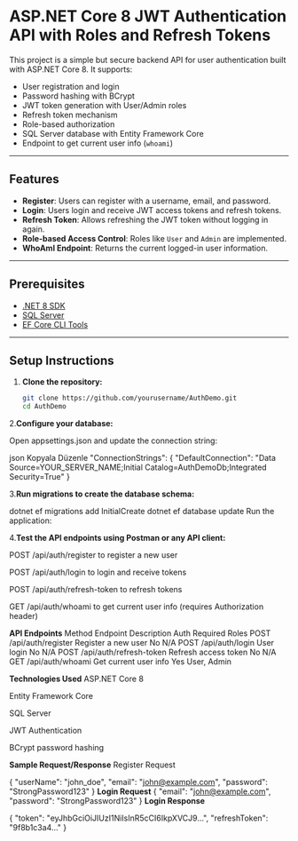 # ASP.NET Core 8 JWT Authentication API with Roles and Refresh Tokens

This project is a simple but secure backend API for user authentication built with ASP.NET Core 8. It supports:

- User registration and login
- Password hashing with BCrypt
- JWT token generation with User/Admin roles
- Refresh token mechanism
- Role-based authorization
- SQL Server database with Entity Framework Core
- Endpoint to get current user info (`whoami`)

---

## Features

- **Register**: Users can register with a username, email, and password.
- **Login**: Users login and receive JWT access tokens and refresh tokens.
- **Refresh Token**: Allows refreshing the JWT token without logging in again.
- **Role-based Access Control**: Roles like `User` and `Admin` are implemented.
- **WhoAmI Endpoint**: Returns the current logged-in user information.
  
---

## Prerequisites

- [.NET 8 SDK](https://dotnet.microsoft.com/en-us/download/dotnet/8.0)
- [SQL Server](https://www.microsoft.com/en-us/sql-server/sql-server-downloads)
- [EF Core CLI Tools](https://learn.microsoft.com/en-us/ef/core/cli/dotnet)

---

## Setup Instructions

1. **Clone the repository:**

   ```bash
   git clone https://github.com/yourusername/AuthDemo.git
   cd AuthDemo
2.**Configure your database:**

Open appsettings.json and update the connection string:

json
Kopyala
Düzenle
"ConnectionStrings": {
  "DefaultConnection": "Data Source=YOUR_SERVER_NAME;Initial Catalog=AuthDemoDb;Integrated Security=True"
}

3.**Run migrations to create the database schema:**


dotnet ef migrations add InitialCreate
dotnet ef database update
Run the application:


4.**Test the API endpoints using Postman or any API client:**

POST /api/auth/register to register a new user

POST /api/auth/login to login and receive tokens

POST /api/auth/refresh-token to refresh tokens

GET /api/auth/whoami to get current user info (requires Authorization header)

**API Endpoints**
Method	Endpoint	Description	Auth Required	Roles
POST	/api/auth/register	Register a new user	No	N/A
POST	/api/auth/login	User login	No	N/A
POST	/api/auth/refresh-token	Refresh access token	No	N/A
GET	/api/auth/whoami	Get current user info	Yes	User, Admin

**Technologies Used**
ASP.NET Core 8

Entity Framework Core

SQL Server

JWT Authentication

BCrypt password hashing

**Sample Request/Response**
Register Request

{
  "userName": "john_doe",
  "email": "john@example.com",
  "password": "StrongPassword123"
}
**Login Request**
{
  "email": "john@example.com",
  "password": "StrongPassword123"
}
**Login Response**

{
  "token": "eyJhbGciOiJIUzI1NiIsInR5cCI6IkpXVCJ9...",
  "refreshToken": "9f8b1c3a4..."
}
